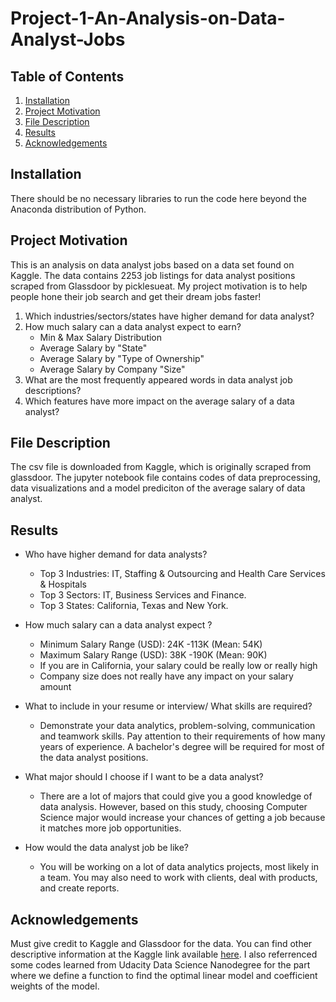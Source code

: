 # Project-1-An-Analysis-on-Data-Analyst-Jobs
## Table of Contents

1. [Installation](#Installation)
2. [Project Motivation](#Project-Motivation)
3. [File Description](#File-Description)
4. [Results](#Results)
5. [Acknowledgements](#Acknowledgements)

## Installation
There should be no necessary libraries to run the code here beyond the Anaconda distribution of Python. 

## Project Motivation
This is an analysis on data analyst jobs based on a data set found on Kaggle. The data contains 2253 job listings for data analyst positions scraped from Glassdoor by picklesueat. My project motivation is to help people hone their job search and get their dream jobs faster!
1. Which industries/sectors/states have higher demand for data analyst?
2. How much salary can a data analyst expect to earn?
   * Min & Max Salary Distribution
   * Average Salary by "State"
   * Average Salary by "Type of Ownership"
   * Average Salary by Company "Size"
3. What are the most frequently appeared words in data analyst job descriptions?
4. Which features have more impact on the average salary of a data analyst?

## File Description
The csv file is downloaded from Kaggle, which is originally scraped from glassdoor. The jupyter notebook file contains codes of data preprocessing, data visualizations and a model prediciton of the average salary of data analyst.

## Results
* Who have higher demand for data analysts?
  * Top 3 Industries: IT, Staffing & Outsourcing and Health Care Services & Hospitals
  * Top 3 Sectors: IT, Business Services and Finance. 
  * Top 3 States: California, Texas and New York.

* How much salary can a data analyst expect ?
  * Minimum Salary Range (USD): 24K -113K (Mean: 54K)
  * Maximum Salary Range (USD): 38K -190K (Mean: 90K)
  * If you are in California, your salary could be really low or really high
  * Company size does not really have any impact on your salary amount

* What to include in your resume or interview/ What skills are required? 
  * Demonstrate your data analytics, problem-solving, communication and teamwork skills. Pay attention to their requirements of how many years of experience. A bachelor's degree will be required for most of the data analyst positions.

* What major should I choose if I want to be a data analyst?
  * There are a lot of majors that could give you a good knowledge of data analysis. However, based on this study, choosing Computer Science major would increase your  chances of getting a job because it matches more job opportunities. 

* How would the data analyst job be like?
  * You will be working on a lot of data analytics projects, most likely in a team. You may also need to work with clients, deal with products, and create reports.
      
## Acknowledgements
Must give credit to Kaggle and Glassdoor for the data. You can find other descriptive information at the Kaggle link available [here](https://www.kaggle.com/andrewmvd/data-analyst-jobs). I also referrenced some codes learned from Udacity Data Science Nanodegree for the part where we define a function to find the optimal linear model and coefficient weights of the model. 

